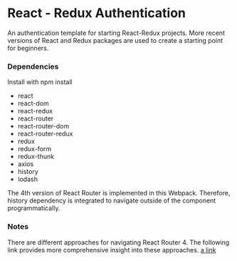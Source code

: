 # React - Redux Authentication

  An authentication template for starting React-Redux projects. More recent versions
  of React and Redux packages are used to create a starting point for beginners.

### Dependencies

Install with npm install

* react
* react-dom
* react-redux
* react-router
* react-router-dom
* react-router-redux
* redux
* redux-form
* redux-thunk
* axios
* history
* lodash

The 4th version of React Router is implemented in this Webpack. Therefore, history
dependency is integrated to navigate outside of the component programmatically.

### Notes
There are different approaches for navigating React Router 4. The following link
provides more comprehensive insight into these approaches.
[a link](https://stackoverflow.com/questions/42123261/programmatically-navigate-using-react-router-v4)
